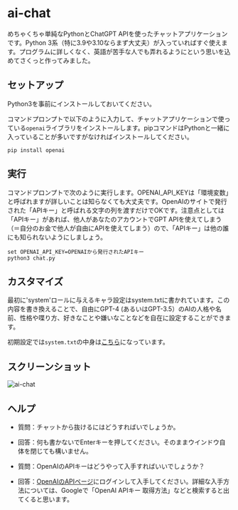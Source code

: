 # ai-chat

めちゃくちゃ単純なPythonとChatGPT APIを使ったチャットアプリケーションです。Python 3系（特に3.9や3.10ならまず大丈夫）が入っていればすぐ使えます。プログラムに詳しくなく、英語が苦手な人でも弄れるようにという思いを込めてさくっと作ってみました。

## セットアップ

Python3を事前にインストールしておいてください。

コマンドプロンプトで以下のように入力して、チャットアプリケーションで使っている`openai`ライブラリをインストールします。pipコマンドはPythonと一緒に入っていることが多いですがなければインストールしてください。

```console
pip install openai
```

## 実行

コマンドプロンプトで次のように実行します。OPENAI_API_KEYは「環境変数」と呼ばれますが詳しいことは知らなくても大丈夫です。OpenAIのサイトで発行された「APIキー」と呼ばれる文字の列を渡すだけでOKです。注意点としては「APIキー」があれば、他人があなたのアカウントでGPT APIを使えてしまう（＝自分のお金で他人が自由にAPIを使えてしまう）ので、「APIキー」は他の誰にも知られないようにしましょう。

```console
set OPENAI_API_KEY=OPENAIから発行されたAPIキー
python3 chat.py
```

## カスタマイズ

最初に'system'ロールに与えるキャラ設定はsystem.txtに書かれています。この内容を書き換えることで、自由にGPT-4 (あるいはGPT-3.5）のAIの人格や名前、性格や喋り方、好きなことや嫌いなことなどを自在に設定することができます。

初期設定では`system.txt`の中身は[こちら](https://github.com/kuno-maichi/ai-chat/blob/master/system.txt)になっています。

## スクリーンショット

![ai-chat](https://user-images.githubusercontent.com/60324323/235350053-957ef235-e603-4044-aa83-3d77f3ce8564.png)

## ヘルプ

- 質問：チャットから抜けるにはどうすればいでしょうか。
- 回答：何も書かないでEnterキーを押してください。そのままウインドウ自体を閉じても構いません。

- 質問：OpenAIのAPIキーはどうやって入手すればいいでしょうか？
- 回答：[OpenAIのAPIページ](https://openai.com/api/login)にログインして入手してください。詳細な入手方法については、Googleで「OpenAI APIキー 取得方法」などと検索すると出てくると思います。
